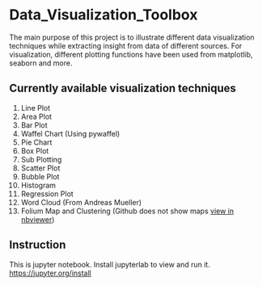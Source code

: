# Data_Visualization_Toolbox
The main purpose of this project is to illustrate different data visualization techniques while extracting insight from data of different sources. For visualization, different plotting functions have been used from matplotlib, seaborn and more.

## Currently available visualization techniques
1. Line Plot
2. Area Plot
3. Bar Plot
4. Waffel Chart (Using pywaffel)
5. Pie Chart
6. Box Plot
7. Sub Plotting
8. Scatter Plot
9. Bubble Plot
10. Histogram
11. Regression Plot
12. Word Cloud (From Andreas Mueller)
13. Folium Map and Clustering (Github does not show maps [view in nbviewer](https://nbviewer.jupyter.org/github/zicoabhidey/Data_Visualization_Toolbox/blob/master/folium.ipynb))

## Instruction
This is jupyter notebook. Install jupyterlab to view and run it.
https://jupyter.org/install
